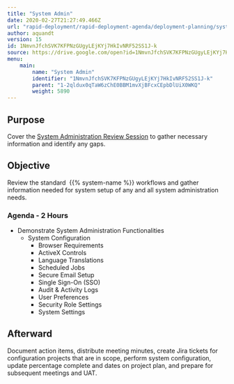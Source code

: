 ```yaml
---
title: "System Admin"
date: 2020-02-27T21:27:49.466Z
url: "rapid-deployment/rapid-deployment-agenda/deployment-planning/system-admin.html"
author: aquandt
version: 15
id: 1NmvnJfchSVK7KFPNzGUgyLEjKYj7HkIvNRF52SS1J-k
source: https://drive.google.com/open?id=1NmvnJfchSVK7KFPNzGUgyLEjKYj7HkIvNRF52SS1J-k
menu:
    main:
        name: "System Admin"
        identifier: "1NmvnJfchSVK7KFPNzGUgyLEjKYj7HkIvNRF52SS1J-k"
        parent: "1-2qldux0qTaW6zChE0BBM1mvXjBFcxCEpbDlUiX0WKQ"
        weight: 5890
---
```

## Purpose

Cover the [System Administration Review Session](../../review-sessions/review-session-system-administration.html) to gather necessary information and identify any gaps.

## Objective

Review the standard  {{% system-name %}} workflows and gather information needed for system setup of any and all system administration needs.

### Agenda - 2 Hours

* Demonstrate System Administration Functionalities
    * System Configuration
        * Browser Requirements
        * ActiveX Controls
        * Language Translations
        * Scheduled Jobs
        * Secure Email Setup
        * Single Sign-On (SSO)
        * Audit & Activity Logs
        * User Preferences
        * Security Role Settings
        * System Settings

## Afterward

Document action items, distribute meeting minutes, create Jira tickets for configuration projects that are in scope, perform system configuration, update percentage complete and dates on project plan, and prepare for subsequent meetings and UAT.

